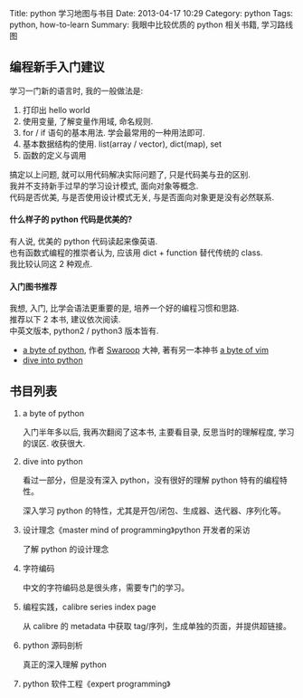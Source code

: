 Title: python 学习地图与书目
Date: 2013-04-17 10:29
Category: python
Tags: python, how-to-learn
Summary: 我眼中比较优质的 python 相关书籍, 学习路线图


编程新手入门建议
----------------

学习一门新的语言时, 我的一般做法是:

1. 打印出 hello world
2. 使用变量, 了解变量作用域, 命名规则.
3. for / if 语句的基本用法. 学会最常用的一种用法即可.
4. 基本数据结构的使用. list(array / vector), dict(map), set
5. 函数的定义与调用

搞定以上问题, 就可以用代码解决实际问题了, 只是代码美与丑的区别.  
我并不支持新手过早的学习设计模式, 面向对象等概念.  
代码是否优美,
与是否使用设计模式无关,
与是否面向对象更是没有必然联系.

#### 什么样子的 python 代码是优美的?

有人说, 优美的 python 代码读起来像英语.  
也有函数式编程的推崇者认为,
应该用 dict + function 替代传统的 class.  
我比较认同这 2 种观点.

#### 入门图书推荐

我想, 入门, 比学会语法更重要的是, 培养一个好的编程习惯和思路.  
推荐以下 2 本书, 建议依次阅读.  
中英文版本, python2 / python3 版本皆有.

- [a byte of python][byte-of-python],  作者 [Swaroop](http://www.swaroopch.com/) 大神, 著有另一本神书 [a byte of vim][byte-of-vim]
- [dive into python][dive-into-python]

[byte-of-python]: http://book.douban.com/subject/5948760/
[dive-into-python]: http://book.douban.com/subject/1440658/
[byte-of-vim]: http://book.douban.com/subject/25790644/


书目列表
--------

1. a byte of python

    入门半年多以后, 我再次翻阅了这本书, 主要看目录, 反思当时的理解程度, 学习的误区.
    收获很大.

2. dive into python

    看过一部分，但是没有深入 python，没有很好的理解 python 特有的编程特性。

    深入学习 python 的特性，尤其是开包/闭包、生成器、迭代器、序列化等。

3. 设计理念《master mind of programming》python 开发者的采访

    了解 python 的设计理念

4. 字符编码

    中文的字符编码总是很头疼，需要专门的学习。

5. 编程实践，calibre series index page

    从 calibre 的 metadata 中获取 tag/序列，生成单独的页面，并提供超链接。

6. python 源码剖析

    真正的深入理解 python

7. python 软件工程《expert programming》
